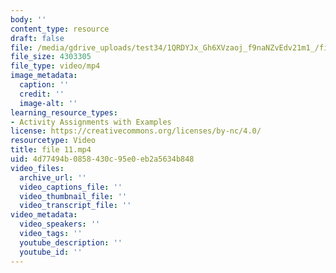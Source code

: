 ```yaml
---
body: ''
content_type: resource
draft: false
file: /media/gdrive_uploads/test34/1QRDYJx_Gh6XVzaoj_f9naNZvEdv21m1_/file-11.mp4
file_size: 4303305
file_type: video/mp4
image_metadata:
  caption: ''
  credit: ''
  image-alt: ''
learning_resource_types:
- Activity Assignments with Examples
license: https://creativecommons.org/licenses/by-nc/4.0/
resourcetype: Video
title: file 11.mp4
uid: 4d77494b-0858-430c-95e0-eb2a5634b848
video_files:
  archive_url: ''
  video_captions_file: ''
  video_thumbnail_file: ''
  video_transcript_file: ''
video_metadata:
  video_speakers: ''
  video_tags: ''
  youtube_description: ''
  youtube_id: ''
---
```

